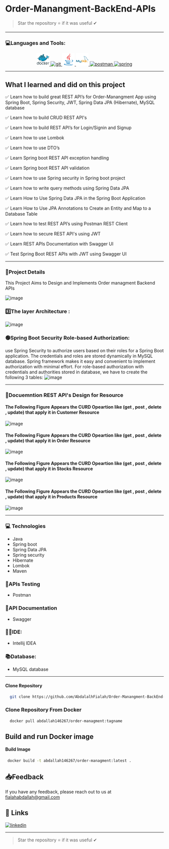# Order-Manangment-BackEnd-APIs
> Star the repository ⭐ if it was useful ✔

------------------------------------------------------------------


<h3 align="left">💻Languages and Tools:</h3>
<p align="center"> <a href="https://www.docker.com/" target="_blank" rel="noreferrer"> <img src="https://raw.githubusercontent.com/devicons/devicon/master/icons/docker/docker-original-wordmark.svg" alt="docker" width="40" height="40"/> </a> <a href="https://git-scm.com/" target="_blank" rel="noreferrer"> <img src="https://www.vectorlogo.zone/logos/git-scm/git-scm-icon.svg" alt="git" width="40" height="40"/> </a> <a href="https://www.java.com" target="_blank" rel="noreferrer"> <img src="https://raw.githubusercontent.com/devicons/devicon/master/icons/java/java-original.svg" alt="java" width="40" height="40"/> </a> <a href="https://www.mysql.com/" target="_blank" rel="noreferrer"> <img src="https://raw.githubusercontent.com/devicons/devicon/master/icons/mysql/mysql-original-wordmark.svg" alt="mysql" width="40" height="40"/> </a> <a href="https://postman.com" target="_blank" rel="noreferrer"> <img src="https://www.vectorlogo.zone/logos/getpostman/getpostman-icon.svg" alt="postman" width="40" height="40"/> </a> <a href="https://spring.io/" target="_blank" rel="noreferrer"> <img src="https://www.vectorlogo.zone/logos/springio/springio-icon.svg" alt="spring" width="40" height="40"/> </a> </p>

------------------------------------------------------------------

## What I learned and did on this project

✅ Learn how to build great REST API’s for Order-Manangment App using Spring Boot, Spring Security, JWT, Spring Data JPA (Hibernate),   MySQL database

✅ Learn how to build CRUD REST API's

✅ Learn how to build REST API’s for Login/Signin and Signup

✅ Learn how to use Lombok

✅ Learn how to use DTO’s

✅ Learn Spring boot REST API exception handling 

✅ Learn Spring boot REST API validation

✅ Learn how to use Spring security in Spring boot project

✅ Learn how to write query methods using Spring Data JPA

✅ Learn How to Use Spring Data JPA in the Spring Boot Application

✅ Learn How to Use JPA Annotations to Create an Entity and Map to a Database Table

✅ Learn how to test REST API’s using Postman REST Client

✅ Learn how to secure REST API's using JWT

✅ Learn REST APIs  Documentation with Swagger UI

✅ Test Spring Boot REST APIs with JWT using Swagger UI

--------------------------------------------------------
### 🚀Project Details

This Project Aims to Design and Implements Order managment Backend APIs

![image](https://user-images.githubusercontent.com/93238952/172487220-9e8d856b-83cb-4b8a-8b2c-54bc5d4d77ed.png)


### 3️⃣The layer Architecture :

![image](https://user-images.githubusercontent.com/93238952/172488081-9a05dbed-42ca-429f-b037-e1f6bf2de593.png)


### 🟢Spring Boot Security Role-based Authorization:
use Spring Security to authorize users based on their roles for a Spring Boot application. The credentials and roles are stored dynamically in MySQL database.
Spring framework makes it easy and convenient to implement authorization with minimal effort.
For role-based authorization with credentials and authorities stored in database, we have to create the following 3 tables:
![image](https://user-images.githubusercontent.com/93238952/172558349-eded56b0-be8e-4201-b3d3-eb4626239a7c.png)

--------------------------------------------------------
### 📝Docuemntion REST API's Design for Resource 


#### The Following Figure Appears the CURD Opeartion like (get , post , delete , update) that apply it in Customer Resource

![image](https://user-images.githubusercontent.com/93238952/172488181-f63ca41a-0a11-4914-be1e-395e181c65fe.png)


#### The Following Figure Appears the CURD Opeartion like (get , post , delete , update) that apply it in Order Resource

![image](https://user-images.githubusercontent.com/93238952/172488263-85ef1f11-ffdb-4f3a-8d44-eadb0e7d5187.png)


#### The Following Figure Appears the CURD Opeartion like (get , post , delete , update) that apply it in Stocks Resource

![image](https://user-images.githubusercontent.com/93238952/172488337-013cced5-e24e-4e9a-875e-d39cf4f3b25e.png)

#### The Following Figure Appears the CURD Opeartion like (get , post , delete , update) that apply it in Products Resource

![image](https://user-images.githubusercontent.com/93238952/172488407-96ffeae2-db77-4003-84f3-cc8da37546cc.png)


--------------------------------------------------------

### 💻 Technologies 
- Java
- Spring boot
- Spring Data JPA
- Spring security
- Hibernate
- Lombok
- Maven

### 🧪APIs Testing
- Postman

### 📃API Documentation
- Swagger

### 👩‍💻IDE:
- Intellij IDEA

### 📚Database:
- MySQL database
--------------------------------------------------------


#### Clone Repository
```bash
  git clone https://github.com/AbdalalhFialah/Order-Manangment-BackEnd-APIs.git
```

### Clone Repository From Docker 

```bash
  docker pull abdallah146267/order-managment:tagname
```
## Build and run Docker image 

#### Build Image
```bash
 docker build -t abdallah146267/order-managment:latest .
```

<!--
#### Run docker image if you have a ready to be used DB
```bash
docker run --name abdallah146267/order-managment:latest -p 127.0.0.1:8080:8080 abdallah146267/order-managment:latest
OR using docker-compose to start the app and MySQL DB together
docker-compose down  # if the service already up
docker-compose up
```
-->
## 📥Feedback

If you have any feedback, please reach out to us at fialahabdallah@gmail.com



## 🔗 Links
[![linkedin](https://img.shields.io/badge/linkedin-0A66C2?style=for-the-badge&logo=linkedin&logoColor=white)](https://www.linkedin.com/in/abdallah-fialah-810178203/)



--------------------------------------------------------------------
> Star the repository ⭐ if it was useful ✔




